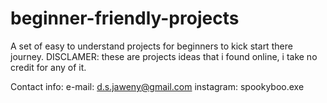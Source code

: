 # beginner-friendly-projects

A set of easy to understand projects for beginners to kick start there journey.
DISCLAMER: these are projects ideas that i found online, i take no credit for any of it.

Contact info:
e-mail: d.s.jaweny@gmail.com
instagram: spookyboo.exe
